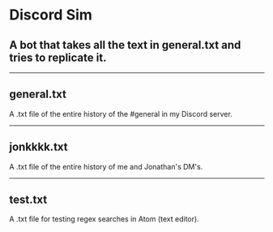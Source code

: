 # Discord Sim
## A bot that takes all the text in general.txt and tries to replicate it.

---

## general.txt
A .txt file of the entire history of the #general in my Discord server.

---

## jonkkkk.txt
A .txt file of the entire history of me and Jonathan's DM's.

---

## test.txt
A .txt file for testing regex searches in Atom (text editor).
